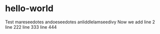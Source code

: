 # hello-world
Test
mareseedotes
andoeseedotes
anliddlelamseedivy
Now we add line 2
line 222
line 333
line 444
